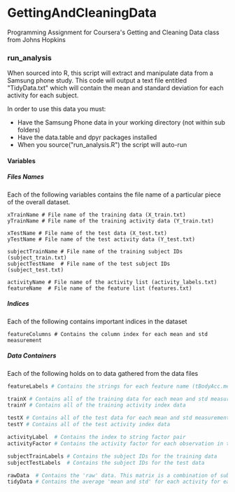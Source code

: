 # GettingAndCleaningData
Programming Assignment for Coursera's Getting and Cleaning Data class from Johns Hopkins

### run_analysis

When sourced into R, this script will extract and manipulate data from a Samsung phone study. This code will output a text file entitled "TidyData.txt" which will contain the mean and standard deviation for each activity for each subject.

In order to use this data you must:
* Have the Samsung Phone data in your working directory (not within sub folders)
* Have the data.table and dpyr packages installed
* When you source("run_analysis.R") the script will auto-run

#### Variables

##### Files Names
Each of the following variables contains the file name of a particular piece of the overall dataset.

```
xTrainName # File name of the training data (X_train.txt)
yTrainName # File name of the training activity data (Y_train.txt)

xTestName # File name of the test data (X_test.txt)
yTestName # File name of the test activity data (Y_test.txt)

subjectTrainName # File name of the training subject IDs (subject_train.txt)
subjectTestName  # File name of the test subject IDs (subject_test.txt)

activityName # File name of the activity list (activity_labels.txt)
featureName  # File name of the feature list (features.txt)
```

##### Indices
Each of the following contains important indices in the dataset

```
featureColumns # Contains the column index for each mean and std measurement
```

##### Data Containers
Each of the following holds on to data gathered from the data files
```R
featureLabels # Contains the strings for each feature name (tBodyAcc.mean.X,...)

trainX # Contains all of the training data for each mean and std measurement
trainY # Contains all of the training activity index data

testX # Contains all of the test data for each mean and std measurement
testY # Contains all of the test activity index data

activityLabel  # Contains the index to string factor pair
activityFactor # Contains the activity factor for each observation in trainX and testX

subjectTrainLabels # Contains the subject IDs for the training data
subjectTestLabels  # Contains the subject IDs for the test data

rawData  # Contains the 'raw' data. This matrix is a combination of subject, activity, and trainX/testX data and labels
tidyData # Contains the average 'mean and std' for each activity for each subject. This variable is also outputted to a file entitled "TidyData.txt".
```



